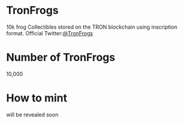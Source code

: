 # TronFrogs
10k frog Collectibles stored on the TRON blockchain using inscription format.
Official Twitter:[@TronFrogs](https://twitter.com/TronFrogs)
# Number of TronFrogs
10,000
# How to mint
will be revealed soon
